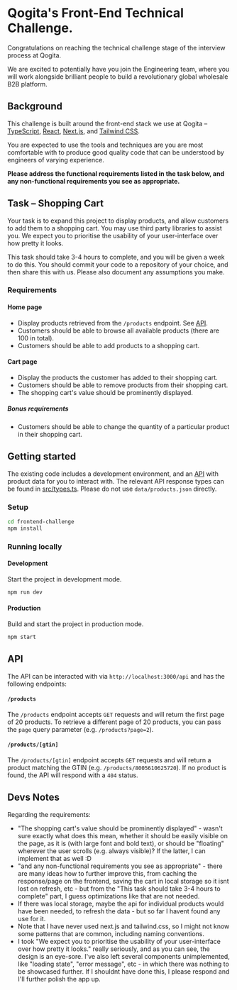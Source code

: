 # Qogita's Front-End Technical Challenge.

Congratulations on reaching the technical challenge stage of the interview process at Qogita.

We are excited to potentially have you join the Engineering team, where you will work alongside brilliant people to build a revolutionary global wholesale B2B platform.

## Background

This challenge is built around the front-end stack we use at Qogita – [TypeScript](https://www.typescriptlang.org/), [React](https://reactjs.org/), [Next.js](https://nextjs.org/), and [Tailwind CSS](https://tailwindcss.com/).

You are expected to use the tools and techniques are you are most comfortable with to produce good quality code that can be understood by engineers of varying experience.

**Please address the functional requirements listed in the task below, and any non-functional requirements you see as appropriate.**

## Task – Shopping Cart

Your task is to expand this project to display products, and allow customers to add them to a shopping cart. You may use third party libraries to assist you. We expect you to prioritise the usability of your user-interface over how pretty it looks.

This task should take 3-4 hours to complete, and you will be given a week to do this. You should commit your code to a repository of your choice, and then share this with us. Please also document any assumptions you make.

### Requirements

#### Home page

- Display products retrieved from the `/products` endpoint. See [API](#api).
- Customers should be able to browse all available products (there are 100 in total).
- Customers should be able to add products to a shopping cart.

#### Cart page

- Display the products the customer has added to their shopping cart.
- Customers should be able to remove products from their shopping cart.
- The shopping cart's value should be prominently displayed.

##### Bonus requirements

- Customers should be able to change the quantity of a particular product in their shopping cart.

## Getting started

The existing code includes a development environment, and an [API](#api) with product data for you to interact with. The relevant API response types can be found in [src/types.ts](src/types.ts). Please do not use `data/products.json` directly.

### Setup

```sh
cd frontend-challenge
npm install
```

### Running locally

#### Development

Start the project in development mode.

```sh
npm run dev
```

#### Production

Build and start the project in production mode.

```sh
npm start
```

## API

The API can be interacted with via `http://localhost:3000/api` and has the following endpoints:

#### `/products`

The `/products` endpoint accepts `GET` requests and will return the first page of 20 products. To retrieve a different page of 20 products, you can pass the `page` query parameter (e.g. `/products?page=2`).

#### `/products/[gtin]`

The `/products/[gtin]` endpoint accepts `GET` requests and will return a product matching the GTIN (e.g. `/products/8005610625720`). If no product is found, the API will respond with a `404` status.

## Devs Notes

Regarding the requirements:

- "The shopping cart's value should be prominently displayed" - wasn't sure exactly what does this mean, whether it should be easily visible on the page, as it is (with large font and bold text), or should be "floating" wherever the user scrolls (e.g. always visible)? If the latter, I can implement that as well :D
- "and any non-functional requirements you see as appropriate" - there are many ideas how to further improve this, from caching the response/page on the frontend, saving the cart in local storage so it isnt lost on refresh, etc - but from the "This task should take 3-4 hours to complete" part, I guess optimizations like that are not needed.
- If there was local storage, maybe the api for individual products would have been needed, to refresh the data - but so far I havent found any use for it.
- Note that I have never used next.js and tailwind.css, so I might not know some patterns that are common, including naming conventions.
- I took "We expect you to prioritise the usability of your user-interface over how pretty it looks." really seriously, and as you can see, the design is an eye-sore. I've also left several components unimplemented, like "loading state", "error message", etc - in which there was nothing to be showcased further. If I shouldnt have done this, I please respond and I'll further polish the app up.
